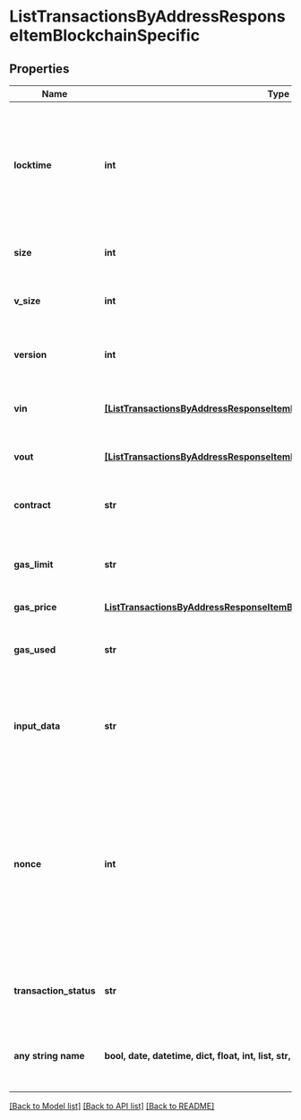 # ListTransactionsByAddressResponseItemBlockchainSpecific


## Properties
Name | Type | Description | Notes
------------ | ------------- | ------------- | -------------
**locktime** | **int** | Represents the locktime on the transaction on the specific blockchain, i.e. the blockheight at which the transaction is valid. | [optional] 
**size** | **int** | Represents the total size of this transaction. | [optional] 
**v_size** | **int** | Represents the virtual size of this transaction. | [optional] 
**version** | **int** | Represents the transaction&#39;s version number. | [optional] 
**vin** | [**[ListTransactionsByAddressResponseItemBlockchainSpecificDashVin]**](ListTransactionsByAddressResponseItemBlockchainSpecificDashVin.md) | Represents the transaction inputs. | [optional] 
**vout** | [**[ListTransactionsByAddressResponseItemBlockchainSpecificDashVout]**](ListTransactionsByAddressResponseItemBlockchainSpecificDashVout.md) | Represents the transaction outputs. | [optional] 
**contract** | **str** | Represents the specific transaction contract. | [optional] 
**gas_limit** | **str** | Represents the amount of gas used by this specific transaction alone. | [optional] 
**gas_price** | [**ListTransactionsByAddressResponseItemBlockchainSpecificEthereumGasPrice**](ListTransactionsByAddressResponseItemBlockchainSpecificEthereumGasPrice.md) |  | [optional] 
**gas_used** | **str** | Represents the exact unit of gas that was used for the transaction. | [optional] 
**input_data** | **str** | Represents additional information that is required for the transaction. | [optional] 
**nonce** | **int** | Represents the sequential running number for an address, starting from 0 for the first transaction. E.g., if the nonce of a transaction is 10, it would be the 11th transaction sent from the sender&#39;s address. | [optional] 
**transaction_status** | **str** | String representation of the transaction status | [optional] 
**any string name** | **bool, date, datetime, dict, float, int, list, str, none_type** | any string name can be used but the value must be the correct type | [optional]

[[Back to Model list]](../README.md#documentation-for-models) [[Back to API list]](../README.md#documentation-for-api-endpoints) [[Back to README]](../README.md)


